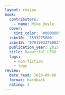 ```yaml
---
layout: review
book:
  contributors:
    - name: Mike Doyle
  cover:
    tint_color: '#000000'
  isbn10: '1593275080'
  isbn13: '9781593275082'
  publication_year: 2013
  title: Beautiful LEGO
  tags:
    - non-fiction
    - lego
review:
  date_read: 2019-09-08
  format: hardback
  rating: 3
---
```

